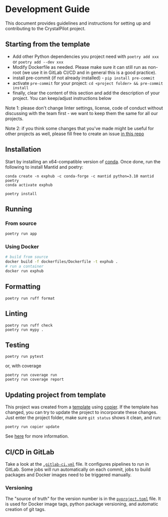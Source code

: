 # Development Guide

This document provides guidelines and instructions for setting up and contributing to
the CrystalPilot project.

## Starting from the template

- Add other Python dependencies you project need with `poetry add xxx` or `poetry add --dev xxx`
- Modify Dockerfile as needed. Please make sure it can still run as non-root (we use it in GitLab CI/CD and in general this
is a good practice).
- install pre-commit (if not already installed) - `pip install pre-commit`
- activate `pre-commit` for your project: `cd <project folder> && pre-commit install`
- finally, clear the content of this section and add the description of your project. You can keep/adjust instructions
below

Note 1: please don't change linter settings, license, code of conduct without discussing with the team first - we want to keep them
the same for all our projects.

Note 2: if you think some changes that you've made might be useful for other projects as well, please fill free
to create an issue [in this repo](https://code.ornl.gov/ndip/project-templates/python/-/issues/new)


## Installation

Start by installing an x64-compatible version of [conda](https://docs.anaconda.com/). Once done, run the following to install Mantid and poetry:

```commandline
conda create -n exphub -c conda-forge -c mantid python=3.10 mantid poetry
conda activate exphub

poetry install
```

## Running
### From source
```bash
poetry run app
```

### Using Docker
```bash
# build from source
docker build -f dockerfiles/Dockerfile -t exphub .
# run a container
docker run exphub
```

## Formatting
```commandline
poetry run ruff format
```

## Linting
```commandline
poetry run ruff check
poetry run mypy .
```

## Testing
```commandline
poetry run pytest
```
or, with coverage
```commandline
poetry run coverage run
poetry run coverage report
```

## Updating project from template

This project was created from a [template](https://code.ornl.gov/ndip/project-templates/nova-application-template.git) using [copier](https://copier.readthedocs.io/). If the template has changed, you
can try to update the project to incorporate these changes. Just enter the project folder, make sure `git status`
shows it clean, and run:
```
poetry run copier update
```
See [here](https://copier.readthedocs.io/en/stable/updating/#updating-a-project) for more information.


## CI/CD in GitLab

Take a look at the [`.gitlab-ci.yml`](.gitlab-ci.yml) file. It configures pipelines to run in GitLab.
Some jobs will run automatically on each commit, jobs to
build packages and Docker images need to be triggered manually.


### Versioning

The "source of truth" for the version number is in the [`pyproject.toml`](pyproject.toml) file. It is used for Docker
image tags, python package versioning, and automatic creation of git tags.
